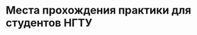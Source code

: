 # Места прохождения практики для студентов НГТУ
<html>
<head>
<meta http-equiv='Content-Type' content='text/html; charset=utf8'>
<link rel="stylesheet" href="http://sergey-oganesyan.ru/wp-content/uploads/2014/01/stylepromer.css" type="text/css" />
<title>Всплывающее окно на javascript - Seo блог sergey-oganesyan.ru</title>
<style type="text/css">
	
	#wrap{
		display: none;
		opacity: 0.8;
		position: fixed;
		left: 0;
		right: 0;
		top: 0;
		bottom: 0;
		padding: 16px;
		background-color: rgba(1, 1, 1, 0.725);
		z-index: 100;
		overflow: auto;
	}
	
	#window{
		width: 400px;
		height: 400px;
		margin: 50px auto;
		display: none;
		background: #fff;
		z-index: 200;
		position: fixed;
		left: 0;
		right: 0;
		top: 0;
		bottom: 0;
		padding: 16px;
	}
	
	.close{
		margin-left: 364px;
		margin-top: 4px;
		cursor: pointer;
	}
	
</style>
</head>
<body>
		<script type="text/javascript">

					//Функция показа
			function show(state){

					document.getElementById('window').style.display = state;			
					document.getElementById('wrap').style.display = state; 			
			}
			
		</script>
					<!-- Задний прозрачный фон-->
		<div onclick="show('none')" id="wrap"></div>

					<!-- Само окно-->
			<div id="window">
						
						 <!-- Картинка крестика-->
				<img class="close" onclick="show('none')" src="http://sergey-oganesyan.ru/wp-content/uploads/2014/01/close.png">
					
						<!-- Картинка ipad'a-->
				<img  style="margin: 20px 0 0 50px;" src="http://sergey-oganesyan.ru/wp-content/uploads/2014/01/ipad.png">
				
				<center>
							
					<a href="http://sergey-oganesyan.ru/javascript-s-primerami/kak-sdelat-vsplyvayushee-okno.html" class="myButton">Вернуться к статье</a> 
					<a class="myButton" href="http://sergey-oganesyan.ru/">sergey-oganesyan.ru</a>
				</center>
				
			</div>

		<center><button class="myButton" onclick="show('block')">Показать окно</button></center>	
  <meta charset="utf-8">
<select><option selected> Выберите тип сортировки компаний:</option>
<option>По наименованию факультета</option>
<option>По наименованию направления обучения</option></select>
</body>
</html>
